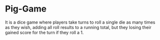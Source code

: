 # Pig-Game
 It is a  dice game where players take turns to roll a single die as many times as they wish, adding all roll results to a running total, but they losing their gained score for the turn if they roll a 1.
